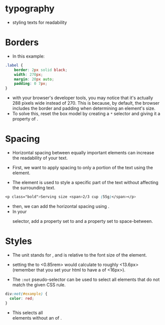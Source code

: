 # typography
- styling texts for readability

# Borders
- In this example:
```css
.label {
	border: 2px solid black;
	width: 270px;
	margin: 20px auto;
	padding: 0 7px;
}
```
- with your browser's developer tools, you may notice that it's actually 288 pixels wide instead of 270. This is because, by default, the browser includes the border and padding when determining an element's size.
- To solve this, reset the box model by creating a `*` selector and giving it a <box-sizing> property of <border-box>.


# Spacing
- Horizontal spacing between equally important elements can increase the readability of your text.

- First, we want to apply spacing to only a portion of the text using the <span> element. 
- The <span> element is used to style a specific part of the text without affecting the surrounding text. 
```css
<p class="bold">Serving size <span>2/3 cup (55g)</span></p>
```
- then, we can add the horizontal spacing using <flex>. 
- In your <p> selector, add a <display> property set to <flex> and a <justify-content> property set to space-between.

# Styles
- The <rem> unit stands for <root em>, and is relative to the font size of the <html> element.
- setting the <font-size> to <0.85rem> would calculate to roughly <13.6px> (remember that you set your html to have a <font-size> of <16px>).

- The `:not` pseudo-selector can be used to select all elements that do not match the given CSS rule.
```css
div:not(#example) {
  color: red;
}
```
- This selects all <div> elements without an <id> of <example>.